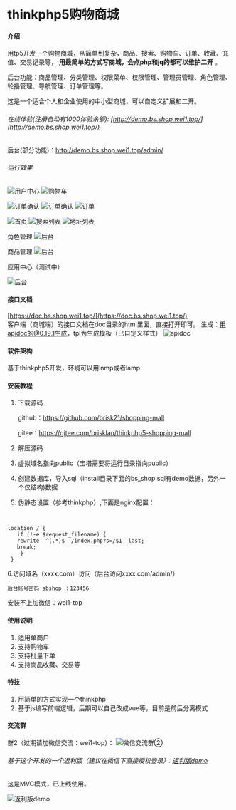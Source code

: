 # thinkphp5购物商城

#### 介绍
用tp5开发一个购物商城，从简单到复杂，商品、搜索、购物车、订单、收藏、充值、交易记录等，  **用最简单的方式写商城，会点php和jq的都可以维护二开** 。

后台功能：商品管理、分类管理、权限菜单、权限管理、管理员管理、角色管理、轮播管理、导航管理、订单管理等。

这是一个适合个人和企业使用的中小型商城，可以自定义扩展和二开。

###### 在线体验(注册自动有1000体验余额): [http://demo.bs.shop.wei1.top/](http://demo.bs.shop.wei1.top/) 

后台(部分功能)：http://demo.bs.shop.wei1.top/admin/


###### 运行效果

![ 用户中心](./public/test/user.png "用户中心")
![ 购物车](./public/test/cart.png "购物车")

![ 订单确认](./public/test/order_ready1.png "订单确认")
![ 订单确认](./public/test/order_ready2.png "订单确认")
![ 订单](./public/test/orders.png "订单")

![ 首页](./public/test/home1.png "首页")
![ 搜索列表](./public/test/pro-list.png "搜索列表")
![ 地址列表](./public/test/address.png "地址列表")

角色管理
![ 后台](./public/test/admin1.png "后台")




商品管理
![ 后台](./public/test/admin2.png "后台")

应用中心（测试中）

![ 后台](./public/test/admin3.png "后台")

#### 接口文档
  [https://doc.bs.shop.wei1.top/](https://doc.bs.shop.wei1.top/)  <br>
客户端（商城端）的接口文档在doc目录的html里面，直接打开即可。
生成：用apidoc的@0.19.1生成，tpl为生成模板（已自定义样式）
![ apidoc](./public/test/doc1.png "apidoc")
#### 软件架构
基于thinkphp5开发，环境可以用lnmp或者lamp

#### 安装教程

1. 下载源码

   github：<a href="https://github.com/brisk21/shopping-mall">https://github.com/brisk21/shopping-mall</a>
   
   gitee：<a href="https://gitee.com/brisklan/thinkphp5-shopping-mall">https://gitee.com/brisklan/thinkphp5-shopping-mall</a>

2. 解压源码

3. 虚拟域名指向public（宝塔需要将运行目录指向public）

4. 创建数据库，导入sql（install目录下面的bs_shop.sql有demo数据，另外一个仅结构)数据

5.  伪静态设置（参考thinkphp）,下面是nginx配置：
```nginx


location / { 
   if (!-e $request_filename) {
   rewrite  ^(.*)$  /index.php?s=/$1  last;
   break;
    }
 }
```
6.访问域名（xxxx.com）访问（后台访问xxxx.com/admin/）

```后台账号密码 sbshop ：123456```

安装不上加微信：wei1-top

#### 使用说明

1.  适用单商户
2.  支持购物车
3.  支持批量下单
4.  支持商品收藏、交易等





#### 特技

1. 用简单的方式实现一个thinkphp
2. 基于js编写前端逻辑，后期可以自己改成vue等，目前是前后分离模式

#### 交流群
群2（过期请加微信交流：wei1-top）：
![微信交流群②](./public/test/qr.png "微信交流群②")


###### 基于这个开发的一个返利版（建议在微信下直接授权登录）：[返利版demo](https://wx.wei1.top/union/store.user/index.html)
这是MVC模式，已上线使用。

![返利版demo](https://images.gitee.com/uploads/images/2021/1123/142916_e316c296_2065616.png "微信截图_20211123142709.png")
